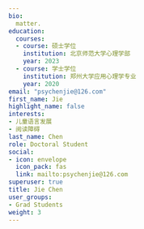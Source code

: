 ```yaml
---
bio: 
  matter.
education:
  courses:
  - course: 硕士学位
    institution: 北京师范大学心理学部
    year: 2023
  - course: 学士学位
    institution: 郑州大学应用心理学专业
    year: 2020
email: "psychenjie@126.com"
first_name: Jie
highlight_name: false
interests:
- 儿童语言发展
- 阅读障碍
last_name: Chen
role: Doctoral Student
social:
- icon: envelope
  icon_pack: fas
  link: mailto:psychenjie@126.com
superuser: true
title: Jie Chen
user_groups:
- Grad Students
weight: 3
---
```

